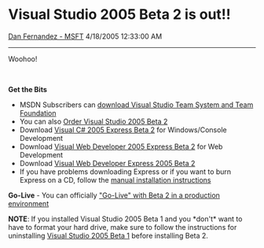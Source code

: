 <div id="page">

# Visual Studio 2005 Beta 2 is out\!\!

[Dan Fernandez -
MSFT](https://social.msdn.microsoft.com/profile/Dan%20Fernandez%20-%20MSFT)
4/18/2005 12:33:00 AM

-----

<div id="content">

Woohoo\!

 

**Get the Bits**

  - MSDN Subscribers can [download Visual Studio Team System and Team
    Foundation](http://msdn.microsoft.com/subscriptions/)
  - You can also [Order Visual Studio 2005
    Beta 2](http://msdn.microsoft.com/getthebetas/)
  - Download [Visual C\# 2005 Express
    Beta 2](http://lab.msdn.microsoft.com/express/vcsharp/) for
    Windows/Console Development
  - Download [Visual Web Developer 2005 Express
    Beta 2](http://lab.msdn.microsoft.com/express/vwd/) for Web
    Development
  - Download [Visual Web Developer Express 2005
    Beta 2](http://msdn.microsoft.com/express/vwd)
  - If you have problems downloading Express or if you want to burn
    Express on a CD, follow the [manual installation
    instructions](http://lab.msdn.microsoft.com/express/maninstall/)

**Go-Live** - You can officially ["Go-Live" with Beta 2 in a production
environment](http://lab.msdn.microsoft.com/vs2005/golive/)

**NOTE**: If you installed Visual Studio 2005 Beta 1 and you \*don't\*
want to have to format your hard drive, make sure to follow the
instructions for uninstalling [Visual Studio 2005
Beta 1](http://lab.msdn.microsoft.com/express/uninstall/) before
installing Beta 2.

 

  

 

</div>

</div>
